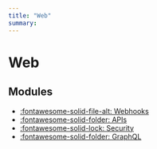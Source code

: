 ```yaml
---
title: "Web"
summary:
---
```


Web
===

Modules
---

- [:fontawesome-solid-file-alt: Webhooks](webhooks.md)
- [:fontawesome-solid-folder: APIs](apis/index.md)
- [:fontawesome-solid-lock: Security](security/index.md)
- [:fontawesome-solid-folder: GraphQL](graphql/index.md)

